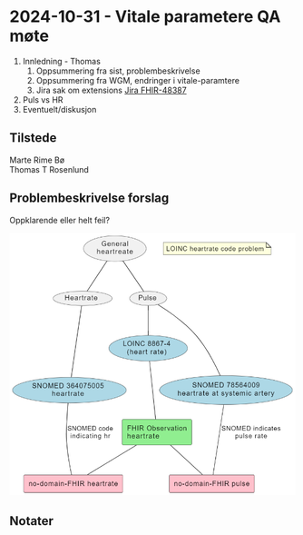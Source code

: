 # 2024-10-31 - Vitale parametere QA møte

1. Innledning - Thomas
   1. Oppsummering fra sist, problembeskrivelse 
   2. Oppsummering fra WGM, endringer i vitale-paramtere
   3. Jira sak om extensions [Jira FHIR-48387](https://jira.hl7.org/browse/FHIR-48387)
2. Puls vs HR
3. Eventuelt/diskusjon

## Tilstede

Marte Rime Bø  
Thomas T Rosenlund  

## Problembeskrivelse forslag

Oppklarende eller helt feil?

![alt text](image-1.png)

## Notater
